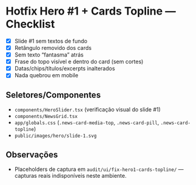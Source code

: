 # Hotfix Hero #1 + Cards Topline — Checklist

- [x] Slide #1 sem textos de fundo
- [x] Retângulo removido dos cards
- [x] Sem texto “fantasma” atrás
- [x] Frase do topo visível e dentro do card (sem cortes)
- [x] Datas/chips/títulos/excerpts inalterados
- [x] Nada quebrou em mobile

## Seletores/Componentes
- `components/HeroSlider.tsx` (verificação visual do slide #1)
- `components/NewsGrid.tsx`
- `app/globals.css` (`.news-card-media-top`, `.news-card-pill`, `.news-card-topline`)
- `public/images/hero/slide-1.svg`

## Observações
- Placeholders de captura em `audit/ui/fix-hero1-cards-topline/` — capturas reais indisponíveis neste ambiente.
